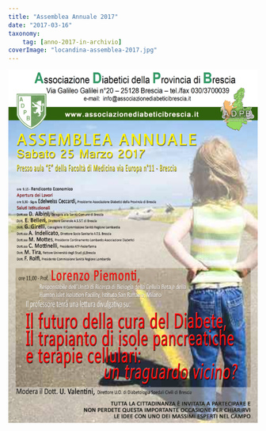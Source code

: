 ```yaml
---
title: "Assemblea Annuale 2017"
date: "2017-03-16"
taxonomy: 
    tag: [anno-2017-in-archivio]
coverImage: "locandina-assemblea-2017.jpg"
---
```


![](images/locandina-assemblea-2017.jpg)
